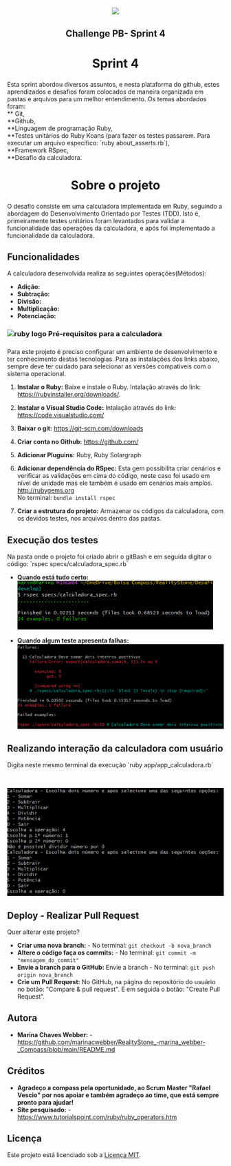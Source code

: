 ﻿<br clear="both">

<div align="center">
  <img height="109" src="https://portal.megabrasil.com.br/imagens/20211108_61893b11458eb.jpg"  />
</div>

###

<div align="center">
</div>

###

<h2 align="center">Challenge PB- Sprint 4</h2>

###

<h1 align="center">Sprint 4</h1>

###

<p align="left">Esta sprint abordou diversos assuntos, e nesta plataforma do github, estes aprendizados e desafios foram colocados de maneira organizada em pastas e arquivos para um melhor entendimento. Os temas abordados foram: <br>** Git, <br>**Github, <br>**Linguagem de programação Ruby, <br>**Testes unitários do Ruby Koans (para fazer os testes passarem. Para executar um arquivo específico: `ruby about_asserts.rb`), <br>**Framework RSpec, <br>**Desafio da calculadora. </p>

###

<h1 align="center">Sobre o projeto</h1>

###
<p align="left">O desafio consiste em uma calculadora implementada em Ruby, seguindo a abordagem do Desenvolvimento Orientado por Testes (TDD). Isto é, primeiramente testes unitários foram levantados para validar a funcionalidade das operações da calculadora, e após foi implementado a funcionalidade da calculadora. </p>

## Funcionalidades

<p align="left">A calculadora desenvolvida realiza as seguintes operações(Métodos):</p>

- **Adição:** 
- **Subtração:** 
- **Divisão:** 
- **Multiplicação:** 
- **Potenciação:** 

###


<h3 align="left"><img src="https://cdn.jsdelivr.net/gh/devicons/devicon/icons/ruby/ruby-plain-wordmark.svg" height="40" alt="ruby logo"  /> Pré-requisitos para a calculadora</h3>

###

<p align="left">Para este projeto é preciso configurar um ambiente de desenvolvimento e ter conhecimento destas tecnologias. Para as instalações dos links abaixo, sempre deve ter cuidado para selecionar as versões compativeis com o sistema operacional. </p>

1. **Instalar o Ruby:** Baixe e instale o Ruby. Intalação através do link: https://rubyinstaller.org/downloads/.

2. **Instalar o Visual Studio Code:** Intalação através do link: https://code.visualstudio.com/

3. **Baixar o git:** https://git-scm.com/downloads

4. **Criar conta no Github:** https://github.com/

5. **Adicionar Pluguins:** Ruby, Ruby Solargraph

6. **Adicionar dependência do RSpec:** Esta gem possibilita criar cenários e verificar as validações em cima do código, neste caso foi usado em nível de unidade mas ele também é usado em cenários mais amplos.  <br> http://rubygems.org <br>
                                 No terminal: `bundle install rspec`<br>        

7. **Criar a estrutura do projeto:** Armazenar os códigos da calculadora, com os devidos testes, nos arquivos dentro das pastas. 



## Execução dos testes  

<p align="left"> Na pasta onde o projeto foi criado abrir o gitBash e em seguida digitar o código:  `rspec specs/calculadora_spec.rb`</p>

- **Quando está tudo certo:** <br>
![Teste Correto](teste_correto.png) <br>

- **Quando algum teste apresenta falhas:**  <br>
![Teste Falhou](teste_falhou.png) <br>

###

## Realizando interação da calculadora com usuário 
<p align="left">Digita neste mesmo terminal da execução   `ruby app/app_calculadora.rb`</p>  <br>

![Interação Usuário](interacao_usuario.png)

###

## Deploy - Realizar Pull Request
<p align="left">Quer alterar este projeto? </p>

- **Criar uma nova branch:** - No terminal:  `git checkout -b nova_branch` 
- **Altere o código faça os commits:** - No terminal: `git commit -m "mensagem_do_commit"`
- **Envie a branch para o GitHub:** Envie a branch - No terminal: `git push origin nova_branch`
- **Crie um Pull Request:** No GitHub, na página do repositório do usuário no botão: "Compare & pull request". E em seguida o botão: "Create Pull Request".
###

## Autora


- **Marina Chaves Webber:**  - https://github.com/marinacwebber/RealityStone_-marina_webber-_Compass/blob/main/README.md

###
## Créditos
- **Agradeço a compass pela oportunidade, ao Scrum Master "Rafael Vescio" por nos apoiar e também agradeço ao time, que está sempre pronto para ajudar!**
- **Site pesquisado:** - https://www.tutorialspoint.com/ruby/ruby_operators.htm

###
## Licença

Este projeto está licenciado sob a [Licença MIT](/LICENCE). 
###